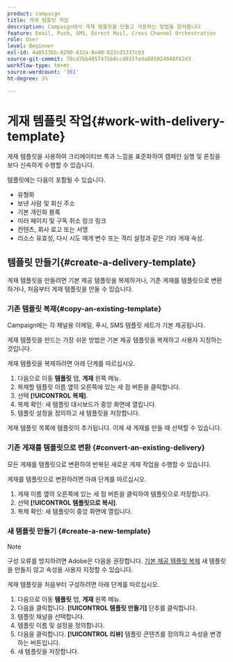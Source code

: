 ```yaml
---
product: campaign
title: 게재 템플릿 작업
description: Campaign에서 게재 템플릿을 만들고 사용하는 방법을 알아봅니다
feature: Email, Push, SMS, Direct Mail, Cross Channel Orchestration
role: User
level: Beginner
exl-id: 4a8513bb-8290-432a-8e40-822cd1337cb3
source-git-commit: 78cd7bb4857475b8ccd815feda885024948f62d3
workflow-type: tm+mt
source-wordcount: '361'
ht-degree: 3%

---
```


# 게재 템플릿 작업{#work-with-delivery-template}

게재 템플릿을 사용하여 크리에이티브 룩과 느낌을 표준화하여 캠페인 실행 및 론칭을 보다 신속하게 수행할 수 있습니다.

템플릿에는 다음이 포함될 수 있습니다.

* 유형화
* 보낸 사람 및 회신 주소
* 기본 개인화 블록
* 미러 페이지 및 구독 취소 링크 링크
* 컨텐츠, 회사 로고 또는 서명
* 리소스 유효성, 다시 시도 매개 변수 또는 격리 설정과 같은 기타 게재 속성.


## 템플릿 만들기{#create-a-delivery-template}

게재 템플릿을 만들려면 기본 제공 템플릿을 복제하거나, 기존 게재를 템플릿으로 변환하거나, 처음부터 게재 템플릿을 만들 수 있습니다.

### 기존 템플릿 복제{#copy-an-existing-template}

Campaign에는 각 채널용 이메일, 푸시, SMS 템플릿 세트가 기본 제공됩니다.

게재 템플릿을 만드는 가장 쉬운 방법은 기본 제공 템플릿을 복제하고 사용자 지정하는 것입니다.

게재 템플릿을 복제하려면 아래 단계를 따르십시오.

1. 다음으로 이동 **템플릿** 탭, **게재** 왼쪽 메뉴.
1. 복제할 템플릿 이름 옆의 오른쪽에 있는 세 점 버튼을 클릭합니다.
1. 선택  **[!UICONTROL 복제]**.
1. 복제 확인: 새 템플릿 대시보드가 중앙 화면에 열립니다.
1. 템플릿 설정을 정의하고 새 템플릿을 저장합니다.

게재 템플릿 목록에 템플릿이 추가됩니다. 이제 새 게재를 만들 때 선택할 수 있습니다.

### 기존 게재를 템플릿으로 변환 {#convert-an-existing-delivery}

모든 게재를 템플릿으로 변환하여 반복된 새로운 게재 작업을 수행할 수 있습니다.

게재를 템플릿으로 변환하려면 아래 단계를 따르십시오.

1. 게재 이름 옆의 오른쪽에 있는 세 점 버튼을 클릭하여 템플릿으로 저장합니다.
1. 선택  **[!UICONTROL 템플릿으로 복사]**.
1. 복제 확인: 새 템플릿이 중앙 화면에 열립니다.

### 새 템플릿 만들기 {#create-a-new-template}

>[!NOTE]
>
>구성 오류를 방지하려면 Adobe은 다음을 권장합니다. [기본 제공 템플릿 복제](#copy-an-existing-template) 새 템플릿을 만들지 않고 속성을 사용자 지정할 수 있습니다.

게재 템플릿을 처음부터 구성하려면 아래 단계를 따르십시오.

1. 다음으로 이동 **템플릿** 탭, **게재** 왼쪽 메뉴.
1. 다음을 클릭합니다.  **[!UICONTROL 템플릿 만들기]** 단추를 클릭합니다.
1. 템플릿 채널을 선택합니다.
1. 템플릿 이름 및 설정을 정의합니다.
1. 다음을 클릭합니다. **[!UICONTROL 리뷰]** 템플릿 콘텐츠를 정의하고 속성을 변경하는 버튼입니다.
1. 새 템플릿을 저장합니다.
